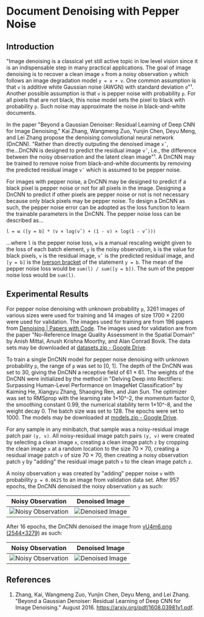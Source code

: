 # Document Denoising with Pepper Noise

## Introduction

"Image denoising is a classical yet still active topic in low level vision since it is an indispensable step in many practical applications. The goal of image denoising is to recover a clean image `x` from a noisy observation `y` which follows an image degradation model `y = x + v`. One common assumption is that `v` is additive white Gaussian noise (AWGN) with standard deviation `σ`"¹. Another possible assumption is that `v` is pepper noise with probability `p`. For all pixels that are not black, this noise model sets the pixel to black with probability `p`. Such noise may approximate the noise in black-and-white documents.

In the paper "Beyond a Gaussian Denoiser: Residual Learning of Deep CNN for Image Denoising," Kai Zhang, Wangmeng Zuo, Yunjin Chen, Deyu Meng, and Lei Zhang propose the denoising convolutional neural network (DnCNN). "Rather than directly outputing the denoised image `xˆ`, the...DnCNN is designed to predict the residual image `vˆ`, i.e., the difference between the noisy observation and the latent clean image"¹. A DnCNN may be trained to remove noise from black-and-white documents by removing the predicted residual image `vˆ` which is assumed to be pepper noise.

For images with pepper noise, a DnCNN may be designed to predict if a black pixel is pepper noise or not for all pixels in the image. Designing a DnCNN to predict if other pixels are pepper noise or not is not necessary because only black pixels may be pepper noise. To design a DnCNN as such, the pepper noise error can be adopted as the loss function to learn the trainable parameters in the DnCNN. The pepper noise loss can be described as...

```
l = w ([y = b] * (v × log(vˆ) + (1 - v) × log(1 - vˆ)))
```

...where `l` is the pepper noise loss, `w` is a manual rescaling weight given to the loss of each batch element, `y` is the noisy observation, `b` is the value for black pixels, `v` is the residual image, `vˆ` is the predicted residual image, and `[y = b]` is the [Iverson bracket](https://en.wikipedia.org/wiki/Iverson_bracket) of the statement `y = b`. The mean of the pepper noise loss would be `sum(l) / sum([y = b])`. The sum of the pepper noise loss would be `sum(l)`.

## Experimental Results

For pepper noise denoising with unknown probability `p`, 3261 images of various sizes were used for training and 14 images of size 1700 × 2200 were used for validation. The images used for training are from 196 papers from [Denoising | Papers with Code](https://paperswithcode.com/task/denoising). The images used for validation are from the paper "No-Reference Image Quality Assessment in the Spatial Domain" by Anish Mittal, Anush Krishna Moorthy, and Alan Conrad Bovik. The data sets may be downloaded at [datasets.zip - Google Drive](https://drive.google.com/file/d/10-ZuuEosZlnq6aIlbR__qoogUOJfznDF/view?usp=sharing).

To train a single DnCNN model for pepper noise denoising with unknown probability `p`, the range of `p` was set to [0, 1]. The depth of the DnCNN was set to 30, giving the DnCNN a receptive field of 61 × 61. The weights of the DnCNN were initialized by the method in "Delving Deep into Rectifiers: Surpassing Human-Level Performance on ImageNet Classification" by Kaiming He, Xiangyu Zhang, Shaoqing Ren, and Jian Sun. The optimizer was set to RMSprop with the learning rate 1×10^-2, the momentum factor 0, the smoothing constant 0.99, the numerical stability term 1×10^-8, and the weight decay 0. The batch size was set to 128. The epochs were set to 1000. The models may be downloaded at [models.zip - Google Drive](https://drive.google.com/file/d/1W4jD3r0PckZ1K5mMcoz3S6V-ClNEI3kT/view?usp=sharing).

For any sample in any minibatch, that sample was a noisy-residual image patch pair `(y, v)`. All noisy-residual image patch pairs `(y, v)` were created by selecting a clean image `x`, creating a clean image patch `z` by cropping the clean image `x` at a random location to the size 70 × 70, creating a residual image patch `v` of size 70 × 70, then creating a noisy observation patch `y` by "adding" the residual image patch `v` to the clean image patch `z`.

A noisy observation `y` was created by "adding" pepper noise `v` with probability `p = 0.0625` to an image from validation data set. After 957 epochs, the DnCNN denoised the noisy observation `y` as such:

| Noisy Observation | Denoised Image    |
| ------------------| ----------------- |
| ![Noisy Observation](https://drive.google.com/uc?export=view&id=1GaJYFSmDBkw3iarYjxi2HKp0ev2JTYEs "Noisy Observation") | ![Denoised Image](https://drive.google.com/uc?export=view&id=1UTG8aU6LJj_dYMaz1pRmWnjAQnqJzp6z "Denoised Image") |

After 16 epochs, the DnCNN denoised the image from [vU4m6.png (2544×3279)](https://i.stack.imgur.com/vU4m6.png) as such:

| Noisy Observation | Denoised Image    |
| ------------------| ----------------- |
| ![Noisy Observation](https://drive.google.com/uc?export=view&id=1-mh8G8GYEiFlXwP3ecuOzmX46_vIFT60 "Noisy Observation") | ![Denoised Image](https://drive.google.com/uc?export=view&id=1lNV7cnlRHxntDCe9gd2dJlBFsRt_rnBY "Denoised Image") |

## References

1. Zhang, Kai, Wangmeng Zuo, Yunjin Chen, Deyu Meng, and Lei Zhang. "Beyond a Gaussian Denoiser: Residual Learning of Deep CNN for Image Denoising." August 2016. https://arxiv.org/pdf/1608.03981v1.pdf.
